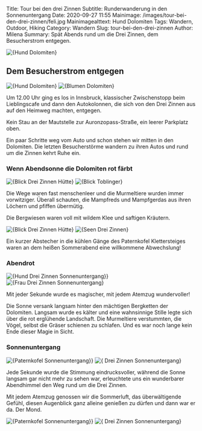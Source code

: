 Title: Tour bei den drei Zinnen
Subtitle: Runderwanderung in den Sonnenuntergang
Date: 2020-09-27 11:55
Mainimage: /images/tour-bei-den-drei-zinnen/feli.jpg
Mainimagealttext: Hund Dolomiten 
Tags: Wandern, Outdoor, Hiking
Category: Wandern
Slug: tour-bei-den-drei-zinnen
Author: Milena
Summary: Spät Abends rund um die Drei Zinnen, dem Besucherstrom entgegen. 

![{Hund Dolomiten}](/image/tour-bei-den-drei-zinnen/Frieda_Dolomiten.jpg)

## Dem Besucherstrom entgegen

![{Hund Dolomiten}](/images/tour-bei-den-drei-zinnen/Frieda_Dolomiten.jpg)
![{Blumen Dolomiten}](/images/tour-bei-den-drei-zinnen/blumen.jpg) 

Um 12.00 Uhr ging es los in Innsbruck, klassischer Zwischenstopp beim Lieblingscafe und dann den Autokolonnen, die sich von den Drei Zinnen aus auf den Heimweg machten, entgegen.

Kein Stau an der Mautstelle zur Auronzopass-Straße, ein leerer Parkplatz oben.

Ein paar Schritte weg vom Auto und schon stehen wir mitten in den Dolomiten. Die letzten Besucherstörme wandern zu ihren Autos und rund um die Zinnen kehrt Ruhe ein.


### Wenn Abendsonne die Dolomiten rot färbt

![{Blick Drei Zinnen Hütte}](/images/tour-bei-den-drei-zinnen/3zinnen.jpg)
![{Blick Toblinger}](/images/tour-bei-den-drei-zinnen/lauraknoten.jpg) 

Die Wege waren fast menschenleer und die Murmeltiere wurden immer vorwitziger. Überall schauten, die Mampfreds und Mampfgerdas aus ihren Löchern und pfiffen übermütig.

Die Bergwiesen waren voll mit wildem Klee und saftigen Kräutern. 

![{Blick Drei Zinnen Hütte}](/images/tour-bei-den-drei-zinnen/ssen.jpg)
![{Seen Drei Zinnen}](/images/tour-bei-den-drei-zinnen/frieda_feli_dolomiten.jpg) 

Ein kurzer Abstecher in die kühlen Gänge des Paternkofel Klettersteiges waren an dem heißen Sommerabend eine willkommene Abwechslung!

### Abendrot

![{Hund Drei Zinnen Sonnenuntergang}}](/images/tour-bei-den-drei-zinnen/feli_sonne.jpg)
![{Frau Drei Zinnen Sonnenuntergang}](/images/tour-bei-den-drei-zinnen/laura_sonne.jpg) 


Mit jeder Sekunde wurde es magischer, mit jedem Atemzug wundervoller!

Die Sonne versank langsam hinter den mächtigen Bergketten der Dolomiten. Langsam wurde es kälter und eine wahnsinnige Stille legte sich über die rot erglühende Landschaft. Die Murmeltiere verstummten, die Vögel, selbst die Gräser schienen zu schlafen. Und es war noch lange kein Ende dieser Magie in Sicht. 

### Sonnenuntergang

![{Paternkofel Sonnenuntergang}}](/images/tour-bei-den-drei-zinnen/paternkofel.jpg)
![{ Drei Zinnen Sonnenuntergang}](/images/tour-bei-den-drei-zinnen/sonnenuntergang.jpg) 

Jede Sekunde wurde die Stimmung eindrucksvoller, während die Sonne langsam gar nicht mehr zu sehen war, erleuchtete uns ein wunderbarer Abendhimmel den Weg rund um die Drei Zinnen.

Mit jedem Atemzug genossen wir die Sommerluft, das überwältigende Gefühl, diesen Augenblick ganz alleine genießen zu dürfen und dann war er da. Der Mond. 

![{Paternkofel Sonnenuntergang}}](/images/tour-bei-den-drei-zinnen/sonnenuntergang1.jpg)
![{ Drei Zinnen Sonnenuntergang}](/images/tour-bei-den-drei-zinnen/mondschein.jpg) 
